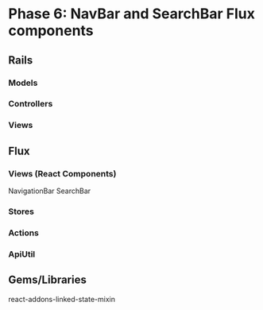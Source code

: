 # Phase 6: NavBar and SearchBar Flux components

## Rails
### Models


### Controllers

### Views


## Flux
### Views (React Components)
NavigationBar
SearchBar

### Stores


### Actions


### ApiUtil


## Gems/Libraries
react-addons-linked-state-mixin

